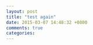 ```yaml
---
layout: post
title: "test again"
date: 2015-03-07 14:48:32 +0800
comments: true
categories: 
---
```

